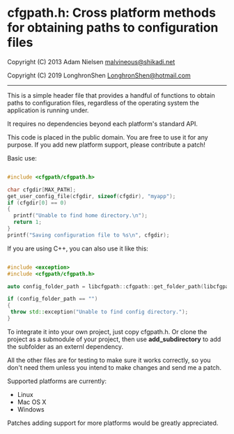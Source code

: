 cfgpath.h: Cross platform methods for obtaining paths to configuration files
============================================================================

Copyright (C) 2013 Adam Nielsen <malvineous@shikadi.net>

Copyright (C) 2019 LonghronShen <LonghronShen@hotmail.com>

---

This is a simple header file that provides a handful of functions to obtain
paths to configuration files, regardless of the operating system the
application is running under.

It requires no dependencies beyond each platform's standard API.

This code is placed in the public domain.  You are free to use it for any
purpose.  If you add new platform support, please contribute a patch!

Basic use:

```C

#include <cfgpath/cfgpath.h>

char cfgdir[MAX_PATH];
get_user_config_file(cfgdir, sizeof(cfgdir), "myapp");
if (cfgdir[0] == 0)
{
  printf("Unable to find home directory.\n");
  return 1;
}
printf("Saving configuration file to %s\n", cfgdir);

```
If you are using C++, you can also use it like this:

```C++

#include <exception>
#include <cfgpath/cfgpath.h>

auto config_folder_path = libcfgpath::cfgpath::get_folder_path(libcfgpath::known_spefial_folder::CONFIG, "myapp");

if (config_folder_path == "")
{
 throw std::exception("Unable to find config directory.");
}

```

To integrate it into your own project, just copy cfgpath.h.
Or clone the project as a submodule of your project, then use **add_subdirectory** to add the subfolder as an externl dependency.

All the other files are for testing to make sure it works correctly, so you don't need them unless you intend to make changes and send me a patch.

Supported platforms are currently:

* Linux
* Mac OS X
* Windows

Patches adding support for more platforms would be greatly appreciated.
